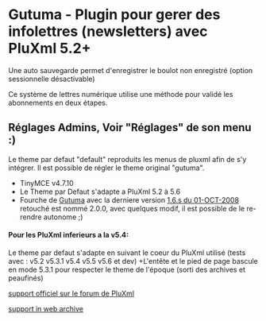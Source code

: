 # Gutuma - Plugin pour gerer des infolettres (newsletters) avec PluXml 5.2+

Une auto sauvegarde permet d'enregistrer le boulot non enregistré (option sessionnelle désactivable)

Ce système de lettres numérique utilise une méthode pour validé les abonnements en deux étapes.

## Réglages Admins, Voir "Réglages" de son menu :)
Le theme par defaut "default" reproduits les menus de pluxml afin de s'y intégrer.
Il est possible de régler le theme original "gutuma".

- TinyMCE v4.7.10
- Le Theme par Defaut s'adapte a PluXml 5.2 à 5.6
- Fourche de [Gutuma](https://web.archive.org/web/20141221193606/http://www.gutuma.com/) avec la derniere version [1.6.s du 01-OCT-2008](https://sourceforge.net/projects/gutuma/files/) retouché est nommé 2.0.0, avec quelques modif, il est possible de le re-rendre autonome ;)

#### Pour les PluXml inferieurs a la v5.4:
Le theme par defaut s'adapte en suivant le coeur du PluXml utilisé (tests avec : v5.2 v5.3.1 v5.4 v5.5 v5.6 et dev)
+L'entête et le pied de page bascule en mode 5.3.1 pour respecter le theme de l'époque (sorti des archives et peaufinés)

[support officiel sur le forum de PluXml](http://forum.pluxml.org/viewtopic.php?id=3358)

[support in web archive](https://web.archive.org/web/20150209041755/http://www.gutuma.com/support.php)
